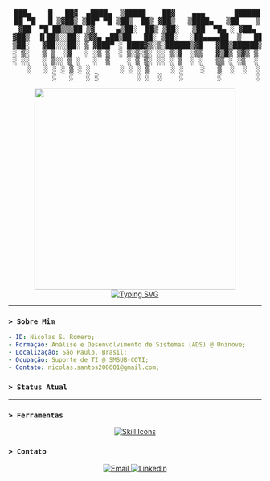 <!-- Meu nome-->

<div align="center">
<pre>
 ███▄    █   ██▓  ▄████▄  ▒█████    ██▓    ▄▄▄       ██████
 ██ ▀█   █ ▒▓██▒ ▒██▀ ▀█ ▒██▒  ██▒ ▓██▒   ▒████▄   ▒██    ▒
 ▓██  ▀█ ██▒▒▒██ ▒▓     ▄▒██░  ██▒ ▒██░   ▒██  ▀█▄ ░ ▓██▄
 ▓██▒  ▐▌██▒░░██░ ▒▓▓▄ ▄██▒██   ██░ ▒██░   ░██▄▄▄▄██  ▒   ██▒
 ▒██░   ▓██░░░██░ ▒ ▓███▀ ░ ████▓▒░▒░██████▒▓█   ▓██▒██████▒▒
 ░ ▒░   ▒ ▒  ░▓   ░ ░▒ ▒  ░ ▒░▒░▒░ ░░ ▒░▓  ░▒▒   ▓▒█▒ ▒▓▒ ▒ ░
 ░ ░░   ░ ▒░░ ▒ ░   ░  ▒    ░ ▒ ▒░ ░░ ░ ▒  ░ ░   ▒▒ ░ ░▒  ░ ░
    ░   ░ ░ ░ ▒ ░ ░       ░ ░ ░ ▒     ░ ░    ░   ▒  ░  ░  ░
          ░   ░   ░ ░         ░ ░  ░    ░        ░        ░
</pre>
</div>

<!-- GIF da caveirinha -->

<div align="center">
  <img src="https://c.tenor.com/46SpTe8lvXIAAAAd/tenor.gif" width="400px"/>
</div>

<!--Texto movel-->

<div align="center">
<a href="https://git.io/typing-svg"><img src="https://readme-typing-svg.demolab.com?font=Fira+Code&size=22&pause=1000&color=1FF71D&center=true&vCenter=true&width=628&height=63&lines=%3E+SUPORTE+DE+TI+%7C+SMSUB+-+COTI;%3E+An%C3%A1lise+e+Desenvolvimento+de+Sistemas" alt="Typing SVG" /></a>
</div>

---

### `> Sobre Mim`

```yaml
- ID: Nicolas S. Romero;
- Formação: Análise e Desenvolvimento de Sistemas (ADS) @ Uninove;
- Localização: São Paulo, Brasil;
- Ocupação: Suporte de TI @ SMSUB-COTI;
- Contato: nicolas.santos200601@gmail.com;
```

### `> Status Atual`



---

### `> Ferramentas`

<p align="center">
  <a href="https://skillicons.dev">
    <img src="https://skillicons.dev/icons?i=python,javascript,html,css,git,vscode,&theme=dark" alt="Skill Icons"/>
  </a>
</p

---

### `> Contato`

<p align="center">
  <a href="mailto:nicolas.santos200601@gmail.com" target="_blank">
    <img src="https://img.shields.io/badge/Email-000000?style=for-the-badge&logo=gmail&logoColor=00FF00" alt="Email">
  </a>
  <a href="https://www.linkedin.com/in/nicolas-santos-romero/" target="_blank">
    <img src="https://img.shields.io/badge/LinkedIn-000000?style=for-the-badge&logo=linkedin&logoColor=00FF00" alt="LinkedIn">
  </a>
</p>
